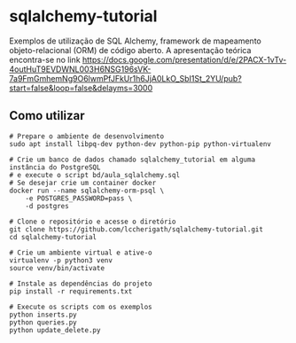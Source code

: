 # sqlalchemy-tutorial
Exemplos de utilização de SQL Alchemy, framework de mapeamento objeto-relacional (ORM) de código aberto.
A apresentação teórica encontra-se no link https://docs.google.com/presentation/d/e/2PACX-1vTv-4outHuT9EVDWNL003H6NSG196sVK-7a9FmGmhemNg9O6lwmPfJFkUr1h6JjA0LkO_SbI1St_2YU/pub?start=false&loop=false&delayms=3000

## Como utilizar
```
# Prepare o ambiente de desenvolvimento
sudo apt install libpq-dev python-dev python-pip python-virtualenv

# Crie um banco de dados chamado sqlalchemy_tutorial em alguma instância do PostgreSQL
# e execute o script bd/aula_sqlalchemy.sql
# Se desejar crie um container docker
docker run --name sqlalchemy-orm-psql \
    -e POSTGRES_PASSWORD=pass \
    -d postgres

# Clone o repositório e acesse o diretório
git clone https://github.com/lccherigath/sqlalchemy-tutorial.git
cd sqlalchemy-tutorial

# Crie um ambiente virtual e ative-o
virtualenv -p python3 venv
source venv/bin/activate

# Instale as dependências do projeto
pip install -r requirements.txt

# Execute os scripts com os exemplos
python inserts.py
python queries.py
python update_delete.py
```
